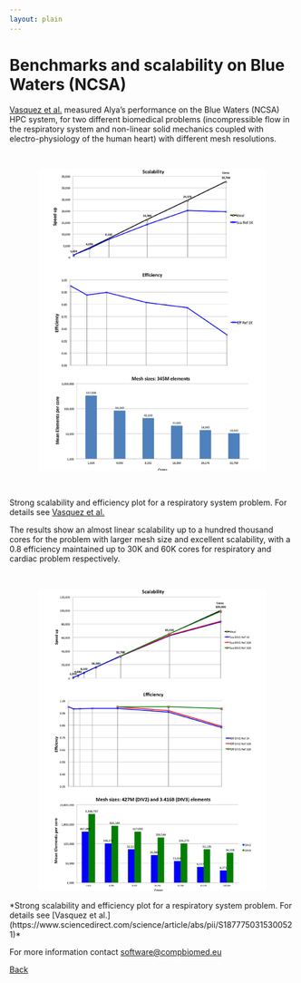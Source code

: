 ```yaml
---
layout: plain
---
```


# Benchmarks and scalability on Blue Waters (NCSA) 

[Vasquez et al.](https://www.sciencedirect.com/science/article/abs/pii/S1877750315300521) measured Alya’s performance on the Blue Waters (NCSA) HPC system, for two different biomedical problems (incompressible flow in the respiratory system and non-linear solid mechanics coupled with electro-physiology of the human heart) with different mesh resolutions. 

<br/>
<p align="center">
<img src="alya_bench1.png" width="400"/>
<p/>
<br/>

Strong scalability and efficiency plot for a respiratory system problem. 
For details see [Vasquez et al.](https://www.sciencedirect.com/science/article/abs/pii/S1877750315300521)


The results show an almost linear scalability up to a hundred thousand cores for the problem with larger mesh size and excellent scalability, with a 0.8 efficiency maintained up to 30K and 60K cores for respiratory and cardiac problem respectively.  

<br/>
<p align="center">
<img src="alya_bench2.png" width="400"/>
<p/>
*Strong scalability and efficiency plot for a respiratory system problem. For details see [Vasquez et al.](https://www.sciencedirect.com/science/article/abs/pii/S1877750315300521)*
<br/>

For more information contact [software@compbiomed.eu](emailto:software@compbiomed.eu)


[Back](../..)
